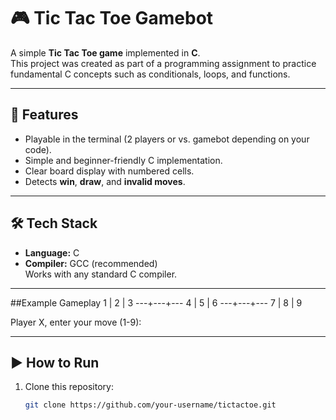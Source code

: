 # 🎮 Tic Tac Toe Gamebot

A simple **Tic Tac Toe game** implemented in **C**.  
This project was created as part of a programming assignment to practice fundamental C concepts such as conditionals, loops, and functions.

---

## 📌 Features
- Playable in the terminal (2 players or vs. gamebot depending on your code).
- Simple and beginner-friendly C implementation.
- Clear board display with numbered cells.
- Detects **win**, **draw**, and **invalid moves**.

---

## 🛠️ Tech Stack
- **Language:** C
- **Compiler:** GCC (recommended)  
  Works with any standard C compiler.

---


##Example Gameplay
 1 | 2 | 3
---+---+---
 4 | 5 | 6
---+---+---
 7 | 8 | 9

Player X, enter your move (1-9):

---


## ▶️ How to Run

1. Clone this repository:
   ```bash
   git clone https://github.com/your-username/tictactoe.git



